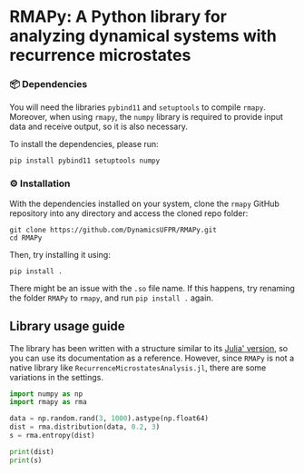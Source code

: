 # RMAPy: A Python library for analyzing dynamical systems with recurrence microstates

### 📦 Dependencies

You will need the libraries `pybind11` and `setuptools` to compile `rmapy`. Moreover, when using `rmapy`,
the `numpy` library is required to provide input data and receive output, so it is also necessary.

To install the dependencies, please run:
```text
pip install pybind11 setuptools numpy
```

### ⚙️ Installation

With the dependencies installed on your system, clone the `rmapy` GitHub
repository into any directory and access the cloned repo folder:
```text
git clone https://github.com/DynamicsUFPR/RMAPy.git
cd RMAPy
```

Then, try installing it using:
```text
pip install .
```

There might be an issue with the `.so` file name. If this happens,
try renaming the folder `RMAPy` to `rmapy`, and run `pip install .` again.

## Library usage guide

The library has been written with a structure similar to its [Julia' version](https://github.com/DynamicsUFPR/RecurrenceMicrostatesAnalysis.jl),
so you can use its documentation as a reference. However, since `RMAPy` is not a native library like `RecurrenceMicrostatesAnalysis.jl`, there are
some variations in the settings.

```python
import numpy as np
import rmapy as rma

data = np.random.rand(3, 1000).astype(np.float64)
dist = rma.distribution(data, 0.2, 3)
s = rma.entropy(dist)

print(dist)
print(s)
```